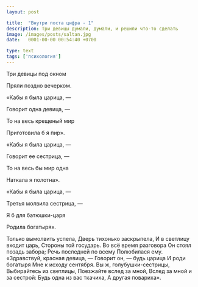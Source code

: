 ```yaml
---
layout: post

title:  "Внутри поста цифра - 1"
description: Три девицы думали, думали, и решили что-то сделать
image: /images/posts/saltan.jpg
date:   0001-00-00 00:54:40 +0700

type: text
tags: ['психология']
---
```


Три девицы под окном

Пряли поздно вечерком.

«Кабы я была царица, —

Говорит одна девица, —

То на весь крещеный мир

<!--more-->

Приготовила б я пир».

«Кабы я была царица, —

Говорит ее сестрица, —

То на весь бы мир одна

Наткала я полотна».

«Кабы я была царица, —

Третья молвила сестрица, —

Я б для батюшки-царя

Родила богатыря».


Только вымолвить успела,
Дверь тихонько заскрыпела,
И в светлицу входит царь,
Стороны той государь.
Во всё время разговора
Он стоял позадь забора;
Речь последней по всему
Полюбилася ему.
«Здравствуй, красная девица, —
Говорит он, — будь царица
И роди богатыря
Мне к исходу сентября.
Вы ж, голубушки-сестрицы,
Выбирайтесь из светлицы,
Поезжайте вслед за мной,
Вслед за мной и за сестрой:
Будь одна из вас ткачиха,
А другая повариха».
